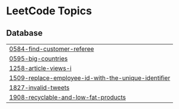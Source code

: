

<!---LeetCode Topics Start-->
# LeetCode Topics
## Database
|  |
| ------- |
| [0584-find-customer-referee](https://github.com/nagarajp2004/SQL/tree/master/0584-find-customer-referee) |
| [0595-big-countries](https://github.com/nagarajp2004/SQL/tree/master/0595-big-countries) |
| [1258-article-views-i](https://github.com/nagarajp2004/SQL/tree/master/1258-article-views-i) |
| [1509-replace-employee-id-with-the-unique-identifier](https://github.com/nagarajp2004/SQL/tree/master/1509-replace-employee-id-with-the-unique-identifier) |
| [1827-invalid-tweets](https://github.com/nagarajp2004/SQL/tree/master/1827-invalid-tweets) |
| [1908-recyclable-and-low-fat-products](https://github.com/nagarajp2004/SQL/tree/master/1908-recyclable-and-low-fat-products) |
<!---LeetCode Topics End-->
